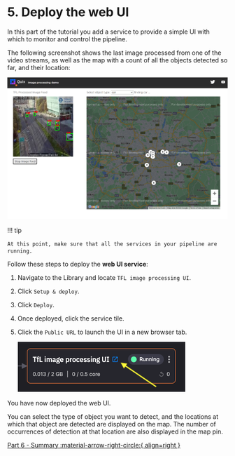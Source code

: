 # 5. Deploy the web UI

In this part of the tutorial you add a service to provide a simple UI with which to monitor and control the pipeline.

The following screenshot shows the last image processed from one of the video streams, as well as the map with a count of all the objects detected so far, and their location:

![image processing web UI](./images/web-ui.png)

!!! tip

    At this point, make sure that all the services in your pipeline are running.

Follow these steps to deploy the **web UI service**:

1. Navigate to the Library and locate `TFL image processing UI`.

2. Click `Setup & deploy`.

3.  Click `Deploy`.

4.  Once deployed, click the service tile.

5.  Click the `Public URL` to launch the UI in a new browser tab.

    ![image processing web UI](./images/ui-public-url.png)

You have now deployed the web UI.

You can select the type of object you want to detect, and the locations at which that object are detected are displayed on the map. The number of occurrences of detection at that location are also displayed in the map pin.

[Part 6 - Summary :material-arrow-right-circle:{ align=right }](summary.md)
